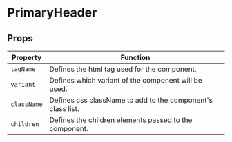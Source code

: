 # PrimaryHeader

## Props

Property | Function
--- | ---
`tagName` | Defines the html tag used for the component.
`variant` | Defines which variant of the component will be used.
`className` | Defines css className to add to the component's class list.
`children` | Defines the children elements passed to the component.
